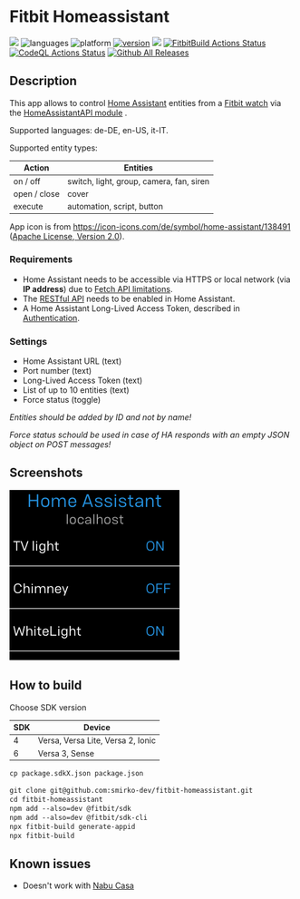 # Fitbit Homeassistant

[![](https://img.shields.io/badge/Fitbit%20App%20Gallery-%2300B0B9?style=flat&logo=fitbit&logoColor=white)](https://gallery.fitbit.com/details/158edb1c-f748-4dbf-a682-b9dae2b74457)
![languages](https://img.shields.io/badge/languages-JavaScript%20|%20CSS-blue)
![platform](https://img.shields.io/badge/platforms-Ionic%20|%20Versa%20|%20Versa%202%20|%20Versa%20Lite%20|%20Versa%203%20|%20Sense-silver)
[![version](https://img.shields.io/badge/version-%201.0-blue)](https://github.com/smirko-dev/fitbit-homeassistant/blob/main/CHANGELOG.md)
[![](https://img.shields.io/badge/license-MIT-blue)](https://github.com/smirko-dev/fitbit-homeassistant/blob/main/LICENSE)
[![FitbitBuild Actions Status](https://github.com/smirko-dev/fitbit-homeassistant/workflows/FitbitBuild/badge.svg)](https://github.com/smirko-dev/fitbit-homeassistant/actions)
[![CodeQL Actions Status](https://github.com/smirko-dev/fitbit-homeassistant/workflows/CodeQL/badge.svg)](https://github.com/smirko-dev/fitbit-homeassistant/actions)
[![Github All Releases](https://img.shields.io/github/downloads/smirko-dev/fitbit-homeassistant/total.svg)](https://github.com/smirko-dev/fitbit-homeassistant/releases)
## Description

This app allows to control [Home Assistant](https://www.home-assistant.io/) entities from a [Fitbit watch](https://www.fitbit.com/global/eu/home) via the [HomeAssistantAPI module](companion/) .

Supported languages: de-DE, en-US, it-IT.

Supported entity types:
<table>
<thead>
  <tr>
    <th>Action</th>
    <th>Entities</th>
  </tr>
</thead>
<tbody>
  <tr>
    <td>on / off</td>
    <td>switch, light, group, camera, fan, siren</td>
  </tr>
  <tr>
    <td>open / close</td>
    <td>cover</td>
  </tr>
  <tr>
    <td>execute</td>
    <td>automation, script, button</td>
  </tr>
</tbody>
</table>

App icon is from https://icon-icons.com/de/symbol/home-assistant/138491 ([Apache License, Version 2.0](https://www.apache.org/licenses/LICENSE-2.0)).

### Requirements

- Home Assistant needs to be accessible via HTTPS or local network (via **IP address**) due to [Fetch API limitations](https://dev.fitbit.com/build/reference/companion-api/fetch/).
- The [RESTful API](https://www.home-assistant.io/integrations/api/) needs to be enabled in Home Assistant.
- A Home Assistant Long-Lived Access Token, described in [Authentication](https://www.home-assistant.io/docs/authentication/).

### Settings

- Home Assistant URL (text)
- Port number (text)
- Long-Lived Access Token (text)
- List of up to 10 entities (text)
- Force status (toggle)

*Entities should be added by ID and not by name!*

*Force status schould be used in case of HA responds with an empty JSON object on POST messages!*

## Screenshots

![App](screenshots/app.png)

## How to build

Choose SDK version

| SDK | Device                            |
|-----|-----------------------------------|
| 4   | Versa, Versa Lite, Versa 2, Ionic |
| 6   | Versa 3, Sense                    |

```
cp package.sdkX.json package.json
```

```
git clone git@github.com:smirko-dev/fitbit-homeassistant.git
cd fitbit-homeassistant
npm add --also=dev @fitbit/sdk
npm add --also=dev @fitbit/sdk-cli
npx fitbit-build generate-appid
npx fitbit-build
```

## Known issues

- Doesn't work with [Nabu Casa](https://www.nabucasa.com/)
